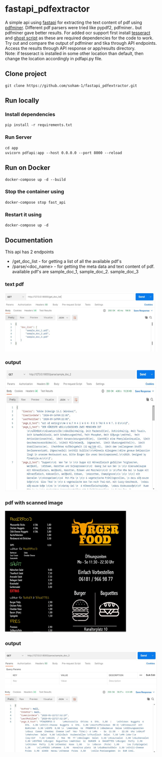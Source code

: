 # fastapi_pdfextractor
A simple api using [fastapi](https://pypi.org/project/fastapi/) for extracting the text content of pdf using [pdfminer](https://pypi.org/project/pdfminer/). 
Different pdf parsers were tried like pypdf2, pdfminer.. but pdfminer gave better results. For added ocr support first install [tesseract](https://github.com/UB-Mannheim/tesseract/wiki) and [ghost script](https://www.ghostscript.com/download/gsdnld.html) as these are required dependencies for the code to work.<br>
Try out and compare the output of pdfminer and tika through API endpoints. Access the results through API response or app/results directory. 
<br>
Note: if tesseract is installed in some other location than default, then change the location accordingly in pdfapi.py file.

## Clone project
```
git clone https://github.com/soham-1/fastapi_pdfextractor.git
```

## Run locally
### Install dependencies
```
pip install -r requirements.txt
```

### Run Server
```
cd app
uvicorn pdfapi:app --host 0.0.0.0 --port 8000 --reload
```

## Run on Docker
```
docker-compose up -d --build
```

### Stop the container using
```
docker-compose stop fast_api
```

### Restart it using
```
docker-compose up -d
```

## Documentation
This api has 2 endpoints
* /get_doc_list - for getting a list of all the available pdf's
* /parse/<doc_name> - for getting the meta data and text content of pdf. available pdf's are sample_doc_1, sample_doc_2. sample_doc_3

### text pdf
![get_doc_list](/screenshots/get_doc_list.JPG)

### output
<img src="/screenshots/parse_doc_2.JPG" alt="parse doc" width="800" height="400">

### pdf with scanned image
<img src="/screenshots/doc_3.JPG" alt="parse doc" width="400" height="400">

### output
![get_doc_list](/screenshots/parse_doc_3.JPG)
